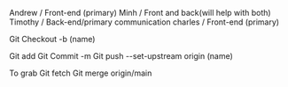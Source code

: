 

Andrew / Front-end (primary)
Minh / Front and back(will help with both)
Timothy / Back-end/primary communication
charles / Front-end (primary)

Git Checkout -b (name)

Git add 
Git Commit -m
Git push --set-upstream origin (name)

To grab 
Git fetch
Git merge origin/main
